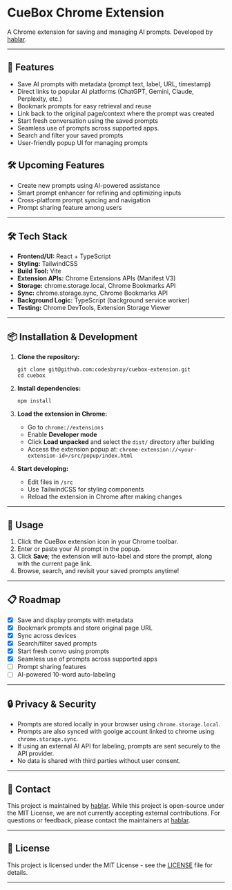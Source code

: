 # CueBox Chrome Extension

A Chrome extension for saving and managing AI prompts. Developed by [hablar](https://cuebox.store).

---

## 🚀 Features

- Save AI prompts with metadata (prompt text, label, URL, timestamp)
- Direct links to popular AI platforms (ChatGPT, Gemini, Claude, Perplexity, etc.)
- Bookmark prompts for easy retrieval and reuse
- Link back to the original page/context where the prompt was created
- Start fresh conversation using the saved prompts
- Seamless use of prompts across supported apps. 
- Search and filter your saved prompts
- User-friendly popup UI for managing prompts

## 🛠️ Upcoming Features
- Create new prompts using AI-powered assistance
- Smart prompt enhancer for refining and optimizing inputs
- Cross-platform prompt syncing and navigation
- Prompt sharing feature among users

---

## 🛠️ Tech Stack

- **Frontend/UI:** React + TypeScript
- **Styling:** TailwindCSS
- **Build Tool:** Vite
- **Extension APIs:** Chrome Extensions APIs (Manifest V3)
- **Storage:** chrome.storage.local, Chrome Bookmarks API
- **Sync:** chrome.storage.sync, Chrome Bookmarks API
- **Background Logic:** TypeScript (background service worker)
- **Testing:** Chrome DevTools, Extension Storage Viewer

---

## 📦 Installation & Development

1. **Clone the repository:**
    ```
    git clone git@github.com:codesbyroy/cuebox-extension.git
    cd cuebox
    ```

2. **Install dependencies:**
    ```
    npm install
    ```

3. **Load the extension in Chrome:**
    - Go to `chrome://extensions`
    - Enable **Developer mode**
    - Click **Load unpacked** and select the `dist/` directory after building
    - Access the extension popup at: `chrome-extension://<your-extension-id>/src/popup/index.html`

4. **Start developing:**
    - Edit files in `/src`
    - Use TailwindCSS for styling components
    - Reload the extension in Chrome after making changes

---

## 📝 Usage

1. Click the CueBox extension icon in your Chrome toolbar.
2. Enter or paste your AI prompt in the popup.
3. Click **Save**; the extension will auto-label and store the prompt, along with the current page link.
4. Browse, search, and revisit your saved prompts anytime!

---

## 📋 Roadmap

- [x] Save and display prompts with metadata
- [x] Bookmark prompts and store original page URL
- [x] Sync across devices
- [x] Search/filter saved prompts
- [x] Start fresh convo using prompts
- [x] Seamless use of prompts across supported apps
- [ ] Prompt sharing features
- [ ] AI-powered 10-word auto-labeling

---

## 🔒 Privacy & Security

- Prompts are stored locally in your browser using `chrome.storage.local`.
- Prompts are also synced with goolge account linked to chrome using `chrome.storage.sync`.
- If using an external AI API for labeling, prompts are sent securely to the API provider.
- No data is shared with third parties without user consent.

---

## 🤝 Contact

This project is maintained by [hablar](https://cuebox.store).
While this project is open-source under the MIT License, we are not currently accepting external contributions.
For questions or feedback, please contact the maintainers at [hablar](https://cuebox.store).

---

## 📄 License

This project is licensed under the MIT License - see the [LICENSE](LICENSE) file for details.

---
